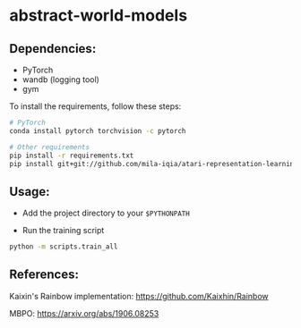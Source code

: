 # abstract-world-models

## Dependencies: 
* PyTorch 
* wandb (logging tool)
* gym

To install the requirements, follow these steps:
```bash
# PyTorch
conda install pytorch torchvision -c pytorch

# Other requirements
pip install -r requirements.txt
pip install git+git://github.com/mila-iqia/atari-representation-learning.git
```

## Usage:
* Add the project directory to your `$PYTHONPATH`

* Run the training script
```bash
python -m scripts.train_all
```

## References:
Kaixin's Rainbow implementation: https://github.com/Kaixhin/Rainbow

MBPO: https://arxiv.org/abs/1906.08253
